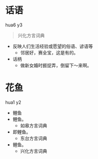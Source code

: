 # 话语
hua6 y3
> 兴化方言词典
- 反映人们生活经验或愿望的俗语、谚语等
  - 邻居好，赛全宝，这是有的。
- 话柄
  - 做新女婚时捱捉弄，倒留下～来啊。

# 花鱼
hua1 y2
+ 鲤鱼
+ 鲤鱼。
  * 如皋方言词典
+ 即鲤鱼。
  * 东台方言词典
+ 鲤鱼。
  * 兴化方言词典
